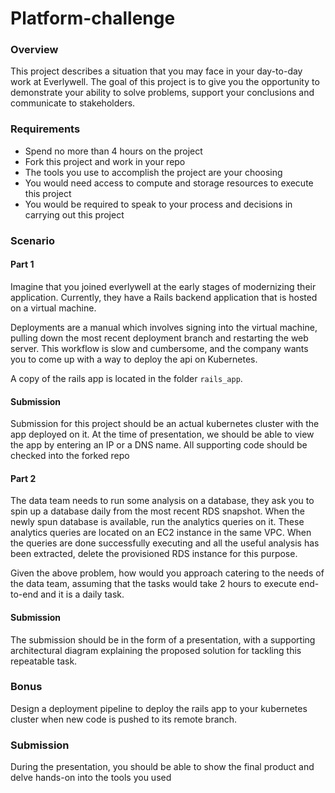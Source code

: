# Platform-challenge

### Overview
This project describes a situation that you may face in your day-to-day work at Everlywell. The goal of this project is to give you the opportunity to demonstrate your ability to solve problems, support your conclusions and communicate to stakeholders.

### Requirements
* Spend no more than 4 hours on the project
* Fork this project and work in your repo
* The tools you use to accomplish the project are your choosing
* You would need access to compute and storage resources to execute this project
* You would be required to speak to your process and decisions in carrying out this project

### Scenario
#### Part 1
Imagine that you joined everlywell at the early stages of modernizing their application. Currently, they have a Rails backend application that is hosted on a virtual machine.

Deployments are a manual which involves signing into the virtual machine, pulling down the most recent deployment branch and restarting the web server. This workflow is slow and cumbersome, and the company wants you to come up with a way to deploy the api on Kubernetes. 

A copy of the rails app is located in the folder `rails_app`.

#### Submission
Submission for this project should be an actual kubernetes cluster with the app deployed on it. At the time of presentation, we should be able to view the app by entering an IP or a DNS name. All supporting code should be checked into the forked repo

#### Part 2
The data team needs to run some analysis on a database, they ask you to spin up a database daily from the most recent RDS snapshot. When the newly spun database is available, run the analytics queries on it. These analytics queries are located on an EC2 instance in the same VPC. When the queries are done successfully executing and all the useful analysis has been extracted, delete the provisioned RDS instance for this purpose.

Given the above problem, how would you approach catering to the needs of the data team, assuming that the tasks would take 2 hours to execute end-to-end and it is a daily task. 

#### Submission
The submission should be in the form of a presentation, with a supporting architectural diagram explaining the proposed solution for tackling this repeatable task.

### Bonus
Design a deployment pipeline to deploy the rails app to your kubernetes cluster when new code is pushed to its remote branch.

### Submission
During the presentation, you should be able to show the final product and delve hands-on into the tools you used
